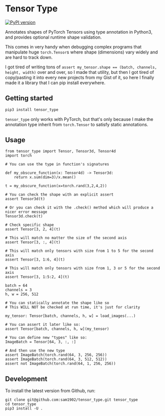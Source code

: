 # Tensor Type
[![PyPI version](https://badge.fury.io/py/tensor-type.svg)](https://badge.fury.io/py/tensor-type)

Annotates shapes of PyTorch Tensors using type annotation in Python3, and provides optional runtime shape validation.

This comes in very handy when debugging complex programs that manipulate huge `torch.Tensor`s where shape (dimensions) vary widely and are hard to track down.

I got tired of writing tons of `assert my_tensor.shape == (batch, channels, height, width)` over and over, so I made that utility, but then
I got tired of copy/pasting it into every new projects from my Gist of it, so here I finally made it a library that I can pip install everywhere.

## Getting started

```sh
pip3 install tensor_type
```

`tensor_type` only works with PyTorch, but that's only because I make the annotation type inherit from `torch.Tensor` to satisfy static annotations.


## Usage
```python3
from tensor_type import Tensor, Tensor3d, Tensor4d
import torch

# You can use the type in function's signatures

def my_obscure_function(x: Tensor4d) -> Tensor3d:
    return x.sum(dim=3)/x.mean()

t = my_obscure_function(x=torch.rand(3,2,4,2))

# You can check the shape with an explicit assert
assert Tensor3d(t)

# Or you can check it with the .check() method which will produce a nicer error message
Tensor3d.check(t)

# Check specific shape
assert Tensor[3, 2, 4](t)

# This will match no matter the size of the second axis
assert Tensor[3, :, 4](t)

# This will match only tensors with size from 1 to 5 for the second axis
assert Tensor[3, 1:6, 4](t)

# This will match only tensors with size from 1, 3 or 5 for the second axis
assert Tensor[3, 1:5:2, 4](t)

batch = 64
channels = 3
h, w = 256, 512

# You can statically annotate the shape like so
# This WILL NOT be checked at run time, it's just for clarity

my_tensor: Tensor[batch, channels, h, w] = load_images(...)

# You can assert it later like so:
assert Tensor[batch, channels, h, w](my_tensor)

# You can define new "types" like so:
ImageBatch = Tensor[64, 3, :, :]

# And then use the new type
assert ImageBatch(torch.rand(64, 3, 256, 256))
assert ImageBatch(torch.rand(64, 3, 512, 512))
assert not ImageBatch(torch.rand(64, 1, 256, 256))
```

## Development

To install the latest version from Github, run:

```
git clone git@github.com:sam1902/tensor_type.git tensor_type
cd tensor_type
pip3 install -U .
```
